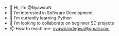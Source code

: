 - 👋 Hi, I’m @NyawiraN
- 👀 I’m interested in Software Development
- 🌱 I’m currently learning Python
- 💞️ I’m looking to collaborate on beginner SD projects 
- 📫 How to reach me- nyawirandegwa@gmail.com

<!---
NyawiraN/NyawiraN is a ✨ special ✨ repository because its `README.md` (this file) appears on your GitHub profile.
You can click the Preview link to take a look at your changes.
--->
